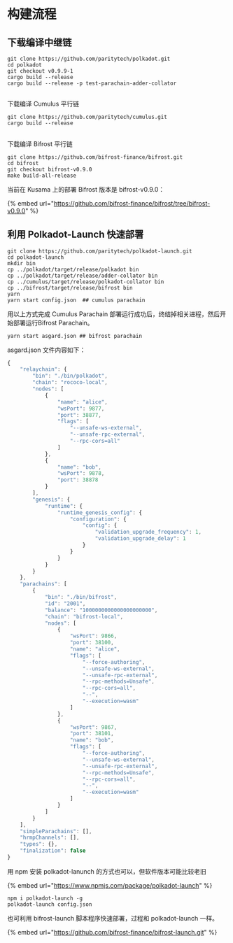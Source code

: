 # 构建流程

## 下载编译中继链

```text
git clone https://github.com/paritytech/polkadot.git
cd polkadot
git checkout v0.9.9-1
cargo build --release
cargo build --release -p test-parachain-adder-collator
```

## 下载编译 Cumulus  平行链

```text
git clone https://github.com/paritytech/cumulus.git 
cargo build --release
```

## 下载编译 Bifrost 平行链

```text
git clone https://github.com/bifrost-finance/bifrost.git
cd bifrost
git checkout bifrost-v0.9.0
make build-all-release
```

当前在 Kusama 上的部署 Bifrost 版本是 bifrost-v0.9.0：

{% embed url="https://github.com/bifrost-finance/bifrost/tree/bifrost-v0.9.0" %}

## 利用  Polkadot-Launch  快速部署

```text
git clone https://github.com/paritytech/polkadot-launch.git 
cd polkadot-launch 
mkdir bin 
cp ../polkadot/target/release/polkadot bin 
cp ../polkadot/target/release/adder-collator bin 
cp ../cumulus/target/release/polkadot-collator bin 
cp ../bifrost/target/release/bifrost bin
yarn 
yarn start config.json  ## cumulus parachain
```

用以上方式完成 Cumulus Parachain 部署运行成功后，终结掉相关进程，然后开始部署运行Bifrost Parachain。

```text
yarn start asgard.json ## bifrost parachain
```

asgard.json 文件内容如下：

```javascript
{
    "relaychain": {
        "bin": "./bin/polkadot",
        "chain": "rococo-local",
        "nodes": [
            {
                "name": "alice",
                "wsPort": 9877,
                "port": 38877,
                "flags": [
                    "--unsafe-ws-external",
                    "--unsafe-rpc-external",
                    "--rpc-cors=all"
                ]
            },
            {
                "name": "bob",
                "wsPort": 9878,
                "port": 38878
            }
        ],
        "genesis": {
            "runtime": {
                "runtime_genesis_config": {
                    "configuration": {
                        "config": {
                            "validation_upgrade_frequency": 1,
                            "validation_upgrade_delay": 1
                        }
                    }
                }
            }
        }
    },
    "parachains": [
        {
            "bin": "./bin/bifrost",
            "id": "2001",
            "balance": "1000000000000000000000",
            "chain": "bifrost-local",
            "nodes": [
                {
                    "wsPort": 9866,
                    "port": 38100,
                    "name": "alice",
                    "flags": [
                        "--force-authoring",
                        "--unsafe-ws-external",
                        "--unsafe-rpc-external",
                        "--rpc-methods=Unsafe",
                        "--rpc-cors=all",
                        "--",
                        "--execution=wasm"
                    ]
                },
                {
                    "wsPort": 9867,
                    "port": 38101,
                    "name": "bob",
                    "flags": [
                        "--force-authoring",
                        "--unsafe-ws-external",
                        "--unsafe-rpc-external",
                        "--rpc-methods=Unsafe",
                        "--rpc-cors=all",
                        "--",
                        "--execution=wasm"
                    ]
                }
            ]
        }
    ],
    "simpleParachains": [],
    "hrmpChannels": [],
    "types": {},
    "finalization": false
}
```

用 npm 安装 polkadot-lanunch 的方式也可以，但软件版本可能比较老旧

{% embed url="https://www.npmjs.com/package/polkadot-launch" %}

```text
npm i polkadot-launch -g 
polkadot-launch config.json
```

也可利用 bifrost-launch 脚本程序快速部署，过程和 polkadot-launch 一样。 

{% embed url="https://github.com/bifrost-finance/bifrost-launch.git" %}





